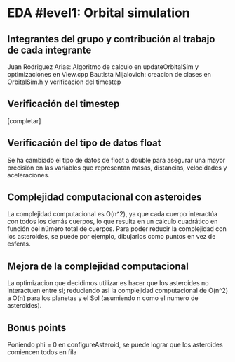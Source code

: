 # EDA #level1: Orbital simulation

## Integrantes del grupo y contribución al trabajo de cada integrante

Juan Rodriguez Arias: Algoritmo de calculo en updateOrbitalSim y optimizaciones en View.cpp
Bautista Mijalovich: creacion de clases en OrbitalSim.h y verificacion del timestep


## Verificación del timestep

[completar]

## Verificación del tipo de datos float

Se ha cambiado el tipo de datos de float a double para asegurar una mayor precisión
en las variables que representan masas, distancias, velocidades y aceleraciones.

## Complejidad computacional con asteroides

La complejidad computacional es O(n^2), ya que cada cuerpo interactúa con todos
los demás cuerpos, lo que resulta en un cálculo cuadrático en función del número total de cuerpos.
Para poder reducir la complejidad con los asteroides, se puede por ejemplo, dibujarlos como puntos
en vez de esferas.

## Mejora de la complejidad computacional

La optimizacion que decidimos utilizar es hacer que los asteroides no interactuen entre si; reduciendo asi la complejidad computacional de O(n^2) a O(n) para los planetas y el Sol (asumiendo n como el numero de asteroides).

## Bonus points

Poniendo phi = 0 en configureAsteroid, se puede lograr que los asteroides comiencen todos en fila 
